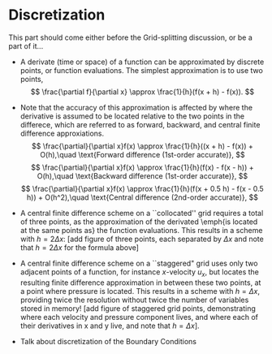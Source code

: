 # Discretization 
This part should come either before the Grid-splitting discussion, or be a part of it...

- A derivate (time or space) of a function can be approximated by discrete points, or function evaluations. The simplest approximation is to use two points,
$$ 
\frac{\partial f}{\partial x} \approx \frac{1}{h}(f(x + h) - f(x)).
$$
- Note that the accuracy of this approximation is affected by where the derivative is assumed to be located relative to the two points in the differece, which are referred to as forward, backward, and central finite difference approxiations.
$$
\frac{\partial}{\partial x}f(x) \approx \frac{1}{h}((x + h) - f(x)) + O(h),\quad \text{Forward difference (1st-order accurate)},
$$
$$
\frac{\partial}{\partial x}f(x) \approx \frac{1}{h}(f(x) - f(x - h)) + O(h),\quad \text{Backward difference (1st-order accurate)},
$$
$$
\frac{\partial}{\partial x}f(x) \approx \frac{1}{h}(f(x + 0.5 h) - f(x - 0.5 h)) + O(h^2),\quad \text{Central difference (2nd-order accurate)},
$$
- A central finite difference scheme on a ``collocated'' grid requires a total of three points, as the approximation of the derivated \emph{is located at the same points as} the function evaluations. This results in a scheme with $h = 2\Delta x$: [add figure of three points, each separated by $\Delta x$ and note that $h = 2\Delta x$ for the formula above]

- A central finite difference scheme on a ``staggered" grid uses only two adjacent points of a function, for instance $x$-velocity $u_x$, but locates the resulting finite difference approximation in between these two points, at a point where pressure is located. This results in a scheme with $h = \Delta x$, providing twice the resolution without twice the number of variables stored in memory! [add figure of staggered grid points, demonstrating where each velocity and pressure component lives, and where each of their derivatives in x and y live, and note that $h = \Delta x$].

- Talk about discretization of the Boundary Conditions